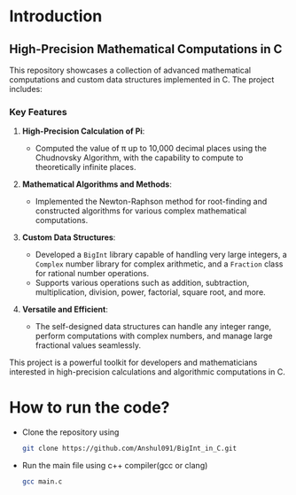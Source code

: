 # Introduction
## High-Precision Mathematical Computations in C

This repository showcases a collection of advanced mathematical computations and custom data structures implemented in C. The project includes:

### Key Features

1. **High-Precision Calculation of Pi**: 
   - Computed the value of π up to 10,000 decimal places using the Chudnovsky Algorithm, with the capability to compute to theoretically infinite places.

2. **Mathematical Algorithms and Methods**:
   - Implemented the Newton-Raphson method for root-finding and constructed algorithms for various complex mathematical computations.

3. **Custom Data Structures**:
   - Developed a `BigInt` library capable of handling very large integers, a `Complex` number library for complex arithmetic, and a `Fraction` class for rational number operations.
   - Supports various operations such as addition, subtraction, multiplication, division, power, factorial, square root, and more.

4. **Versatile and Efficient**:
   - The self-designed data structures can handle any integer range, perform computations with complex numbers, and manage large fractional values seamlessly.

This project is a powerful toolkit for developers and mathematicians interested in high-precision calculations and algorithmic computations in C.



# How to run the code?
   - Clone the repository using
     ```sh
     git clone https://github.com/Anshul091/BigInt_in_C.git
     ```
   - Run the main file using c++ compiler(gcc or clang)
     ```sh
     gcc main.c
     ```
